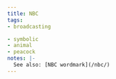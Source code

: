 ```yaml
---
title: NBC
tags:
- broadcasting

- symbolic
- animal
- peacock
notes: |-
  See also: [NBC wordmark](/nbc/)
---
```


